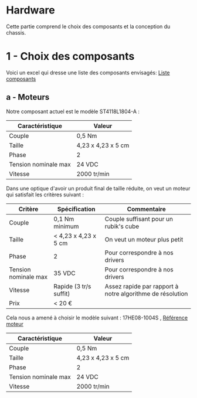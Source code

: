 

# Hardware

Cette partie comprend le choix des composants et la conception du chassis.

# 1 - Choix des composants

Voici un excel qui dresse une liste des composants envisagés:
[Liste composants](https://docs.google.com/spreadsheets/d/1jq-PL6Vh3QKGo2s5FMimd9EOxpTKTjlahbOYSqwu5ok/edit?gid=665021889#gid=665021889)

## a - Moteurs

Notre composant actuel est le modèle ST4118L1804-A :

| Caractéristique | Valeur |
|---------|---------------|
| Couple  | 0,5 Nm |
| Taille  | 4,23 x 4,23 x 5 cm |
| Phase | 2 |
| Tension nominale max | 24 VDC |
| Vitesse | 2000 tr/min |

Dans une optique d'avoir un produit final de taille réduite, on veut un moteur qui satisfait les critères suivant : 

| Critère | Spécification | Commentaire |
|---------|---------------|-------------|
| Couple  | 0,1 Nm minimum | Couple suffisant pour un rubik's cube |
| Taille  | < 4,23 x 4,23 x 5 cm | On veut un moteur plus petit |
| Phase | 2 | Pour correspondre à nos drivers |
| Tension nominale max | 35 VDC | Pour correspondre à nos drivers |
| Vitesse | Rapide (3 tr/s suffit) | Assez rapide par rapport à notre algorithme de résolution |
| Prix | < 20 € |


Cela nous a amené à choisir le modèle suivant : 17HE08-1004S , 
[Référence moteur](https://www.amazon.fr/STEPPERONLINE-bipolaire-Longueur-imprimante-extrudeuse/dp/B0B93PNYCP/261-3319972-3897809?pd_rd_w=ZNp2j&content-id=amzn1.sym.a42e8b37-d3d3-4f9a-8311-e1db829f7bde&pf_rd_p=a42e8b37-d3d3-4f9a-8311-e1db829f7bde&pf_rd_r=CXAA8PGF1336S3D15ZZ1&pd_rd_wg=3EKfO&pd_rd_r=05e90827-fbcf-4a79-965a-68498e4e0b50&pd_rd_i=B0B93PNYCP&psc=1)


| Caractéristique | Valeur |
|---------|---------------|
| Couple  | 0,5 Nm |
| Taille  | 4,23 x 4,23 x 5 cm |
| Phase | 2 |
| Tension nominale max | 24 VDC |
| Vitesse | 2000 tr/min |












